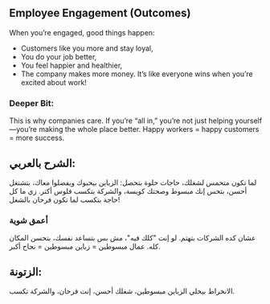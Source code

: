 ## Employee Engagement (Outcomes)

When you’re engaged, good things happen:

- Customers like you more and stay loyal,
- You do your job better,
- You feel happier and healthier,
- The company makes more money. It’s like everyone wins when you’re excited about work!

### **Deeper Bit**:
This is why companies care. If you’re “all in,” you’re not just helping yourself—you’re making the whole place better. Happy workers = happy customers = more success.

## **الشرح بالعربي**:
لما تكون متحمس لشغلك، حاجات حلوة بتحصل: الزباين بيحبوك ويفضلوا معاك، بتشتغل أحسن، بتحس إنك مبسوط وصحتك كويسة، والشركة بتكسب فلوس أكتر. زي ما كل حاجة بتكسب لما تكون فرحان بالشغل!  
### **أعمق شوية**
عشان كده الشركات بتهتم. لو إنت "كلك فيه"، مش بس بتساعد نفسك، بتحسن المكان كله. عمال مبسوطين = زباين مبسوطين = نجاح أكبر.

## **الزتونة**:
الانخراط بيخلي الزباين مبسوطين، شغلك أحسن، إنت فرحان، والشركة تكسب.